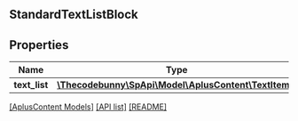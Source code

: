 ## StandardTextListBlock

## Properties

Name | Type | Description | Notes
------------ | ------------- | ------------- | -------------
**text_list** | [**\Thecodebunny\SpApi\Model\AplusContent\TextItem[]**](TextItem.md) |  |

[[AplusContent Models]](../) [[API list]](../../Api) [[README]](../../../README.md)
